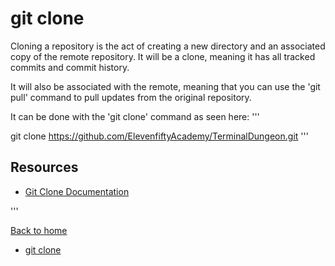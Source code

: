 # git clone

Cloning a repository is the act of creating a new directory and an associated copy of the remote repository. It will be a clone, meaning it has all tracked commits and commit history.

It will also be associated with the remote, meaning that you can use the 'git pull' command to pull updates from the original repository.

It can be done with the 'git clone' command as seen here:
'''

git clone https://github.com/ElevenfiftyAcademy/TerminalDungeon.git
'''

## Resources

- [Git Clone Documentation](https://git-scm.com/docs/git-clone)

'''

[Back to home](../README.md)

- [git clone](./Commands/Clone.md)